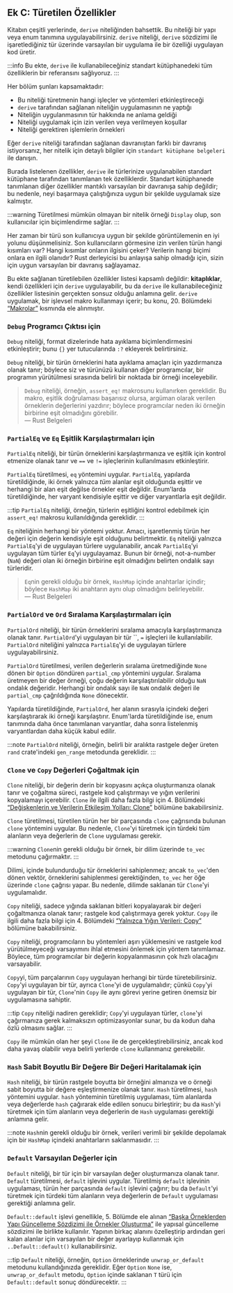 ## Ek C: Türetilen Özellikler

Kitabın çeşitli yerlerinde, `derive` niteliğinden bahsettik. Bu niteliği bir yapı veya enum tanımına uygulayabilirsiniz. `derive` niteliği, `derive` sözdizimi ile işaretlediğiniz tür üzerinde varsayılan bir uygulama ile bir özelliği uygulayan kod üretir.

:::info
Bu ekte, `derive` ile kullanabileceğiniz standart kütüphanedeki tüm özelliklerin bir referansını sağlıyoruz.
:::

Her bölüm şunları kapsamaktadır:

* Bu niteliği türetmenin hangi işleçler ve yöntemleri etkinleştireceği
* `derive` tarafından sağlanan niteliğin uygulamasının ne yaptığı
* Niteliğin uygulanmasının tür hakkında ne anlama geldiği
* Niteliği uygulamak için izin verilen veya verilmeyen koşullar
* Niteliği gerektiren işlemlerin örnekleri

Eğer `derive` niteliği tarafından sağlanan davranıştan farklı bir davranış istiyorsanız, her nitelik için detaylı bilgiler için `standart kütüphane belgeleri` ile danışın.

Burada listelenen özellikler, `derive` ile türlerinize uygulanabilen standart kütüphane tarafından tanımlanan tek özelliklerdir. Standart kütüphanede tanımlanan diğer özellikler mantıklı varsayılan bir davranışa sahip değildir; bu nedenle, neyi başarmaya çalıştığınıza uygun bir şekilde uygulamak size kalmıştır.

:::warning
Türetilmesi mümkün olmayan bir nitelik örneği `Display` olup, son kullanıcılar için biçimlendirme sağlar.
:::

Her zaman bir türü son kullanıcıya uygun bir şekilde görüntülemenin en iyi yolunu düşünmelisiniz. Son kullanıcıların görmesine izin verilen türün hangi kısımları var? Hangi kısımlar onların ilgisini çeker? Verilerin hangi biçimi onlara en ilgili olanıdır? Rust derleyicisi bu anlayışa sahip olmadığı için, sizin için uygun varsayılan bir davranış sağlayamaz.

Bu ekte sağlanan türetilebilen özellikler listesi kapsamlı değildir: **kitaplıklar**, kendi özellikleri için `derive` uygulayabilir, bu da `derive` ile kullanabileceğiniz özellikler listesinin gerçekten sonsuz olduğu anlamına gelir. `derive` uygulamak, bir işlevsel makro kullanmayı içerir; bu konu, 20. Bölümdeki [“Makrolar”][macros] kısmında ele alınmıştır.

### `Debug` Programcı Çıktısı için

`Debug` niteliği, format dizelerinde hata ayıklama biçimlendirmesini etkinleştirir; bunu `{}` yer tutucularında `:?` ekleyerek belirtirsiniz.

`Debug` niteliği, bir türün örneklerini hata ayıklama amaçları için yazdırmanıza olanak tanır; böylece siz ve türünüzü kullanan diğer programcılar, bir programın yürütülmesi sırasında belirli bir noktada bir örneği inceleyebilir.

> `Debug` niteliği, örneğin, `assert_eq!` makrosunu kullanırken gereklidir. Bu makro, eşitlik doğrulaması başarısız olursa, argüman olarak verilen örneklerin değerlerini yazdırır; böylece programcılar neden iki örneğin birbirine eşit olmadığını görebilir.  
> — Rust Belgeleri

### `PartialEq` ve `Eq` Eşitlik Karşılaştırmaları için

`PartialEq` niteliği, bir türün örneklerini karşılaştırmanıza ve eşitlik için kontrol etmenize olanak tanır ve `==` ve `!=` işleçlerinin kullanılmasını etkinleştirir.

`PartialEq` türetilmesi, `eq` yöntemini uygular. `PartialEq`, yapılarda türetildiğinde, iki örnek yalnızca *tüm* alanlar eşit olduğunda eşittir ve herhangi bir alan eşit değilse örnekler eşit değildir. Enum'larda türetildiğinde, her varyant kendisiyle eşittir ve diğer varyantlarla eşit değildir.

:::tip
`PartialEq` niteliği, örneğin, türlerin eşitliğini kontrol edebilmek için `assert_eq!` makrosu kullanıldığında gereklidir.
:::

`Eq` niteliğinin herhangi bir yöntemi yoktur. Amacı, işaretlenmiş türün her değeri için değerin kendisiyle eşit olduğunu belirtmektir. `Eq` niteliği yalnızca `PartialEq`'yi de uygulayan türlere uygulanabilir, ancak `PartialEq`'yi uygulayan tüm türler `Eq`'yi uygulayamaz. Bunun bir örneği, not-a-number (`NaN`) değeri olan iki örneğin birbirine eşit olmadığını belirten ondalık sayı türleridir.

> `Eq`nin gerekli olduğu bir örnek, `HashMap` içinde anahtarlar içindir; böylece `HashMap` iki anahtarın aynı olup olmadığını belirleyebilir.  
> — Rust Belgeleri

### `PartialOrd` ve `Ord` Sıralama Karşılaştırmaları için

`PartialOrd` niteliği, bir türün örneklerini sıralama amacıyla karşılaştırmanıza olanak tanır. `PartialOrd`'yi uygulayan bir tür ``, `=` işleçleri ile kullanılabilir. `PartialOrd` niteliğini yalnızca `PartialEq`'yi de uygulayan türlere uygulayabilirsiniz.

`PartialOrd` türetilmesi, verilen değerlerin sıralama üretmediğinde `None` dönen bir `Option` döndüren `partial_cmp` yöntemini uygular. Sıralama üretmeyen bir değer örneği, çoğu değerin karşılaştırılabilir olduğu `NaN` ondalık değeridir. Herhangi bir ondalık sayı ile `NaN` ondalık değeri ile `partial_cmp` çağrıldığında `None` dönecektir.

Yapılarda türetildiğinde, `PartialOrd`, her alanın sırasıyla içindeki değeri karşılaştırarak iki örneği karşılaştırır. Enum'larda türetildiğinde ise, enum tanımında daha önce tanımlanan varyantlar, daha sonra listelenmiş varyantlardan daha küçük kabul edilir.

:::note
`PartialOrd` niteliği, örneğin, belirli bir aralıkta rastgele değer üreten `rand` crate'indeki `gen_range` metodunda gereklidir.
:::

### `Clone` ve `Copy` Değerleri Çoğaltmak için

`Clone` niteliği, bir değerin derin bir kopyasını açıkça oluşturmanıza olanak tanır ve çoğaltma süreci, rastgele kod çalıştırmayı ve yığın verilerini kopyalamayı içerebilir. `Clone` ile ilgili daha fazla bilgi için 4. Bölümdeki [“Değişkenlerin ve Verilerin Etkileşim Yolları: Clone”][ways-variables-and-data-interact-clone] bölümüne bakabilirsiniz.

`Clone` türetilmesi, türetilen türün her bir parçasında `clone` çağrısında bulunan `clone` yöntemini uygular. Bu nedenle, `Clone`'yi türetmek için türdeki tüm alanların veya değerlerin de `Clone` uygulaması gerekir.

:::warning
`Clone`nin gerekli olduğu bir örnek, bir dilim üzerinde `to_vec` metodunu çağırmaktır. 
:::

Dilimi, içinde bulundurduğu tür örneklerini sahiplenmez; ancak `to_vec`'den dönen vektör, örneklerini sahiplenmesi gerektiğinden, `to_vec` her öğe üzerinde `clone` çağrısı yapar. Bu nedenle, dilimde saklanan tür `Clone`'yi uygulamalıdır.

`Copy` niteliği, sadece yığında saklanan bitleri kopyalayarak bir değeri çoğaltmanıza olanak tanır; rastgele kod çalıştırmaya gerek yoktur. `Copy` ile ilgili daha fazla bilgi için 4. Bölümdeki [“Yalnızca Yığın Verileri: Copy”][stack-only-data-copy] bölümüne bakabilirsiniz.

`Copy` niteliği, programcıların bu yöntemleri aşırı yüklemesini ve rastgele kod yürütülmeyeceği varsayımını ihlal etmesini önlemek için yöntem tanımlamaz. Böylece, tüm programcılar bir değerin kopyalanmasının çok hızlı olacağını varsayabilir.

`Copy`yi, tüm parçalarının `Copy` uygulayan herhangi bir türde türetebilirsiniz. `Copy`'yi uygulayan bir tür, ayrıca `Clone`'yi de uygulamalıdır; çünkü `Copy`'yi uygulayan bir tür, `Clone`'nin `Copy` ile aynı görevi yerine getiren önemsiz bir uygulamasına sahiptir.

:::tip
`Copy` niteliği nadiren gereklidir; `Copy`'yi uygulayan türler, `clone`'yi çağırmanıza gerek kalmaksızın optimizasyonlar sunar, bu da kodun daha özlü olmasını sağlar.
:::

`Copy` ile mümkün olan her şeyi `Clone` ile de gerçekleştirebilirsiniz, ancak kod daha yavaş olabilir veya belirli yerlerde `clone` kullanmanız gerekebilir.

### `Hash` Sabit Boyutlu Bir Değere Bir Değeri Haritalamak için

`Hash` niteliği, bir türün rastgele boyutta bir örneğini almanıza ve o örneği sabit boyutta bir değere eşleştirmenize olanak tanır. `Hash` türetilmesi, `hash` yöntemini uygular. `hash` yönteminin türetilmiş uygulaması, tüm alanlarda veya değerlerde `hash` çağırarak elde edilen sonucu birleştirir; bu da `Hash`'yi türetmek için tüm alanların veya değerlerin de `Hash` uygulaması gerektiği anlamına gelir.

:::note
`Hash`nin gerekli olduğu bir örnek, verileri verimli bir şekilde depolamak için bir `HashMap` içindeki anahtarların saklanmasıdır.
:::

### `Default` Varsayılan Değerler için

`Default` niteliği, bir tür için bir varsayılan değer oluşturmanıza olanak tanır. `Default` türetilmesi, `default` işlevini uygular. Türetilmiş `default` işlevinin uygulaması, türün her parçasında `default` işlevini çağırır; bu da `Default`'yi türetmek için türdeki tüm alanların veya değerlerin de `Default` uygulaması gerektiği anlamına gelir.

`Default::default` işlevi genellikle, 5. Bölümde ele alınan [“Başka Örneklerden Yapı Güncelleme Sözdizimi ile Örnekler Oluşturma”][creating-instances-from-other-instances-with-struct-update-syntax] ile yapısal güncelleme sözdizimi ile birlikte kullanılır. Yapının birkaç alanını özelleştirip ardından geri kalan alanlar için varsayılan bir değer ayarlayıp kullanmak için `..Default::default()` kullanabilirsiniz.

:::tip
`Default` niteliği, örneğin, `Option` örneklerinde `unwrap_or_default` metodunu kullandığınızda gereklidir. Eğer `Option` `None` ise, `unwrap_or_default` metodu, `Option` içinde saklanan `T` türü için `Default::default` sonuç döndürecektir.
:::

[creating-instances-from-other-instances-with-struct-update-syntax]:
ch05-01-defining-structs.html#creating-instances-from-other-instances-with-struct-update-syntax
[stack-only-data-copy]:
ch04-01-what-is-ownership.html#stack-only-data-copy
[ways-variables-and-data-interact-clone]:
ch04-01-what-is-ownership.html#ways-variables-and-data-interact-clone
[macros]: ch20-06-macros.html#macros